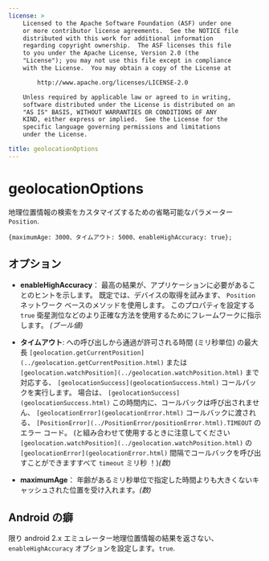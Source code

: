 ```yaml
---
license: >
    Licensed to the Apache Software Foundation (ASF) under one
    or more contributor license agreements.  See the NOTICE file
    distributed with this work for additional information
    regarding copyright ownership.  The ASF licenses this file
    to you under the Apache License, Version 2.0 (the
    "License"); you may not use this file except in compliance
    with the License.  You may obtain a copy of the License at

        http://www.apache.org/licenses/LICENSE-2.0

    Unless required by applicable law or agreed to in writing,
    software distributed under the License is distributed on an
    "AS IS" BASIS, WITHOUT WARRANTIES OR CONDITIONS OF ANY
    KIND, either express or implied.  See the License for the
    specific language governing permissions and limitations
    under the License.

title: geolocationOptions
---
```


# geolocationOptions

地理位置情報の検索をカスタマイズするための省略可能なパラメーター`Position`.

    {maximumAge: 3000、タイムアウト: 5000、enableHighAccuracy: true};
    

## オプション

*   **enableHighAccuracy**： 最高の結果が、アプリケーションに必要があることのヒントを示します。 既定では、デバイスの取得を試みます、 `Position` ネットワーク ベースのメソッドを使用します。 このプロパティを設定する `true` 衛星測位などのより正確な方法を使用するためにフレームワークに指示します。 *(ブール値)*

*   **タイムアウト**: への呼び出しから通過が許可される時間 (ミリ秒単位) の最大長 `[geolocation.getCurrentPosition](../geolocation.getCurrentPosition.html)` または `[geolocation.watchPosition](../geolocation.watchPosition.html)` まで対応する、 `[geolocationSuccess](geolocationSuccess.html)` コールバックを実行します。 場合は、 `[geolocationSuccess](geolocationSuccess.html)` この時間内に、コールバックは呼び出されません、 `[geolocationError](geolocationError.html)` コールバックに渡される、 `[PositionError](../PositionError/positionError.html).TIMEOUT` のエラー コード。 (と組み合わせて使用するときに注意してください `[geolocation.watchPosition](../geolocation.watchPosition.html)` の `[geolocationError](geolocationError.html)` 間隔でコールバックを呼び出すことができますすべて `timeout` ミリ秒 ！)*(数)*

*   **maximumAge**： 年齢があるミリ秒単位で指定した時間よりも大きくないキャッシュされた位置を受け入れます。*(数)*

## Android の癖

限り android 2.x エミュレーター地理位置情報の結果を返さない、 `enableHighAccuracy` オプションを設定します。`true`.